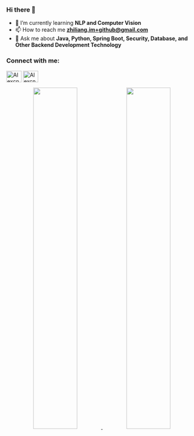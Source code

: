 ### Hi there 👋

- 🌱 I’m currently learning **NLP and Computer Vision**
- 📫 How to reach me **zhiliang.im+github@gmail.com**
- 💬 Ask me about **Java, Python, Spring Boot, Security, Database, and Other Backend Development Technology**

<h3 align="left">Connect with me:</h3>
<p align="left">
<a href="https://twitter.com/zhiliang0108" target="blank"><img align="center" src="https://cdn.jsdelivr.net/npm/simple-icons@3.0.1/icons/twitter.svg" alt="Alexcn" height="30" width="40" /></a>
<a href="https://www.linkedin.com/in/alex-zhang-0108/" target="blank"><img align="center" src="https://cdn.jsdelivr.net/npm/simple-icons@3.0.1/icons/linkedin.svg" alt="Alexcn" height="30" width="40" /></a>
</p>


<p align="center">
<a href="https://github-readme-stats.vercel.app/api?username=Alexcn&count_private=true&show_icons=true&include_all_commits=false&hide_border=true&hide_title=true">
  <img width="48%"  src="https://github-readme-stats.vercel.app/api?username=Alexcn&count_private=true&show_icons=true&include_all_commits=false&hide_border=true&hide_title=true" />
</a>
<a href="https://github-readme-streak-stats.herokuapp.com/?user=Alexcn&hide_border=true">
  <img width="48%"  src="https://github-readme-streak-stats.herokuapp.com/?user=Alexcn&hide_border=true" />
</a>
</p>
